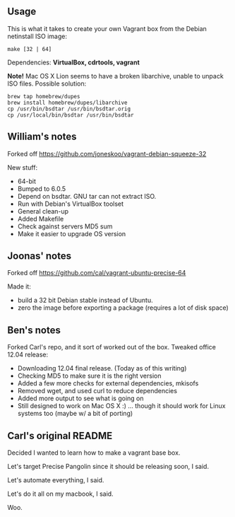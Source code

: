 Usage
-----
This is what it takes to create your own Vagrant box from the Debian netinstall ISO image:

    make [32 | 64]

Dependencies: **VirtualBox, cdrtools, vagrant**

**Note!** Mac OS X Lion seems to have a broken libarchive, unable to unpack ISO files. Possible solution:

    brew tap homebrew/dupes
    brew install homebrew/dupes/libarchive
    cp /usr/bin/bsdtar /usr/bin/bsdtar.orig
    cp /usr/local/bin/bsdtar /usr/bin/bsdtar

William's notes
---------------

Forked off https://github.com/joneskoo/vagrant-debian-squeeze-32

New stuff:

- 64-bit
- Bumped to 6.0.5
- Depend on bsdtar. GNU tar can not extract ISO.
- Run with Debian's VirtualBox toolset
- General clean-up
- Added Makefile
- Check against servers MD5 sum
- Make it easier to upgrade OS version

Joonas' notes
-------------

Forked off https://github.com/cal/vagrant-ubuntu-precise-64

Made it:

- build a 32 bit Debian stable instead of Ubuntu.
- zero the image before exporting a package (requires a lot of disk space)

Ben's notes
-----------

Forked Carl's repo, and it sort of worked out of the box. Tweaked 
office 12.04 release: 

 - Downloading 12.04 final release. (Today as of this writing)
 - Checking MD5 to make sure it is the right version
 - Added a few more checks for external dependencies, mkisofs
 - Removed wget, and used curl to reduce dependencies
 - Added more output to see what is going on
 - Still designed to work on Mac OS X :)
    ... though it should work for Linux systems too (maybe w/ a bit of porting)

Carl's original README
----------------------

Decided I wanted to learn how to make a vagrant base box.

Let's target Precise Pangolin since it should be releasing soon, I said.

Let's automate everything, I said.

Let's do it all on my macbook, I said.

Woo.
